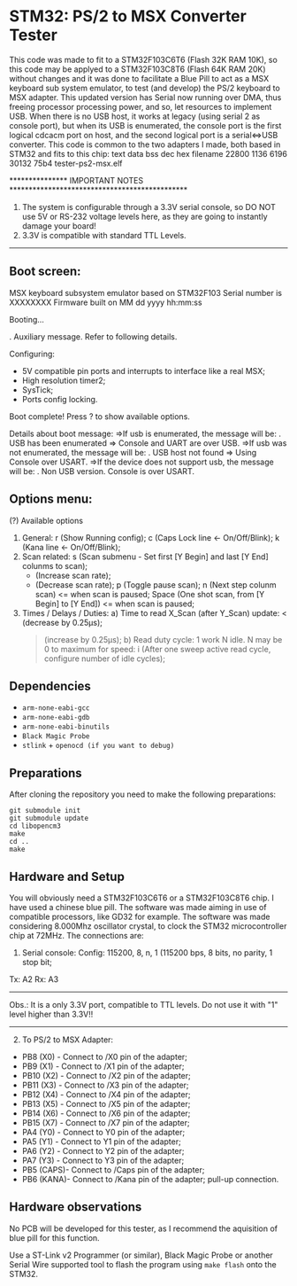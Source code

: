 # STM32: PS/2 to MSX Converter Tester

This code was made to fit to a STM32F103C6T6 (Flash 32K RAM 10K), so this code may be applyed to a STM32F103C8T6 (Flash 64K RAM 20K) without changes and it was done to facilitate a Blue Pill to act as a MSX keyboard sub system emulator, to test (and develop) the PS/2 keyboard to MSX adapter.
This updated version has Serial now running over DMA, thus freeing processor processing power, and so, let resources to implement USB.
When there is no USB host, it works at legacy (using serial 2 as console port), but when its USB is enumerated, the console port is the first logical cdcacm port on host, and the second logical port is a serial<=>USB converter.
This code is common to the two adapters I made, both based in STM32 and fits to this chip:
   text	   data	    bss	    dec	    hex	filename
  22800	   1136	   6196	  30132	   75b4	tester-ps2-msx.elf



***************  IMPORTANT NOTES **********************************************
1) The system is configurable through a 3.3V serial console, so DO NOT use 5V or RS-232 voltage levels here, as they are going to instantly damage your board!
2) 3.3V is compatible with standard TTL Levels.
*******************************************************************************


## Boot screen:
MSX keyboard subsystem emulator based on STM32F103
Serial number is XXXXXXXX
Firmware built on MM dd yyyy hh:mm:ss

Booting...

. Auxiliary message. Refer to following details.

Configuring:
- 5V compatible pin ports and interrupts to interface like a real MSX;
- High resolution timer2;
- SysTick;
- Ports config locking.

Boot complete! Press ? to show available options.

> 

Details about boot message:
=>If usb is enumerated, the message will be:
. USB has been enumerated => Console and UART are over USB.
=>If usb was not enumerated, the message will be:
. USB host not found => Using Console over USART.
=>If the device does not support usb, the message will be:
. Non USB version. Console is over USART.

## Options menu:
(?) Available options
1) General:
   r (Show Running config);
   c (Caps Lock line <- On/Off/Blink);
   k (Kana line      <- On/Off/Blink);
2) Scan related:
   s (Scan submenu - Set first [Y Begin] and last [Y End] colunms to scan);
   + (Increase scan rate);
   - (Decrease scan rate);
   p (Toggle pause scan);
   n (Next step colunm scan)                        <= when scan is paused;
   Space (One shot scan, from [Y Begin] to [Y End]) <= when scan is paused;
3) Times / Delays / Duties:
   a) Time to read X_Scan (after Y_Scan) update:
   < (decrease by 0.25μs);
   > (increase by 0.25μs);
   b) Read duty cycle: 1 work N idle. N may be 0 to maximum for speed:
   i (After one sweep active read cycle, configure number of idle cycles);

> 

## Dependencies

- `arm-none-eabi-gcc`
- `arm-none-eabi-gdb`
- `arm-none-eabi-binutils`
- `Black Magic Probe`
- `stlink` + `openocd (if you want to debug)`

## Preparations

After cloning the repository you need to make the following preparations:

```
git submodule init
git submodule update
cd libopencm3
make
cd ..
make
```

## Hardware and Setup

You will obviously need a STM32F103C6T6 or a STM32F103C8T6 chip. I have used a chinese blue pill. The software was made aiming in use of compatible processors, like GD32 for example. The software was made considering 8.000Mhz oscillator crystal, to clock the STM32 microcontroller chip at 72MHz. The connections are:

1) Serial console:
Config: 115200, 8, n, 1 (115200 bps, 8 bits, no parity, 1 stop bit;

Tx: A2
Rx: A3

*******************************************************************************************************
Obs.: It is a only 3.3V port, compatible to TTL levels. Do not use it with "1" level higher than 3.3V!!
*******************************************************************************************************

2) To PS/2 to MSX Adapter:
- PB8  (X0) - Connect to /X0 pin of the adapter;
- PB9  (X1) - Connect to /X1 pin of the adapter;
- PB10 (X2) - Connect to /X2 pin of the adapter;
- PB11 (X3) - Connect to /X3 pin of the adapter;
- PB12 (X4) - Connect to /X4 pin of the adapter;
- PB13 (X5) - Connect to /X5 pin of the adapter;
- PB14 (X6) - Connect to /X6 pin of the adapter;
- PB15 (X7) - Connect to /X7 pin of the adapter;
- PA4  (Y0) - Connect to Y0 pin of the adapter;
- PA5  (Y1) - Connect to Y1 pin of the adapter;
- PA6  (Y2) - Connect to Y2 pin of the adapter;
- PA7  (Y3) - Connect to Y3 pin of the adapter;
- PB5 (CAPS)- Connect to /Caps pin of the adapter;
- PB6 (KANA)- Connect to /Kana pin of the adapter; pull-up connection.


## Hardware observations

No PCB will be developed for this tester, as I recommend the aquisition of blue pill for this function.

Use a ST-Link v2 Programmer (or similar), Black Magic Probe or another Serial Wire supported tool to flash the program using `make flash` onto the STM32.
